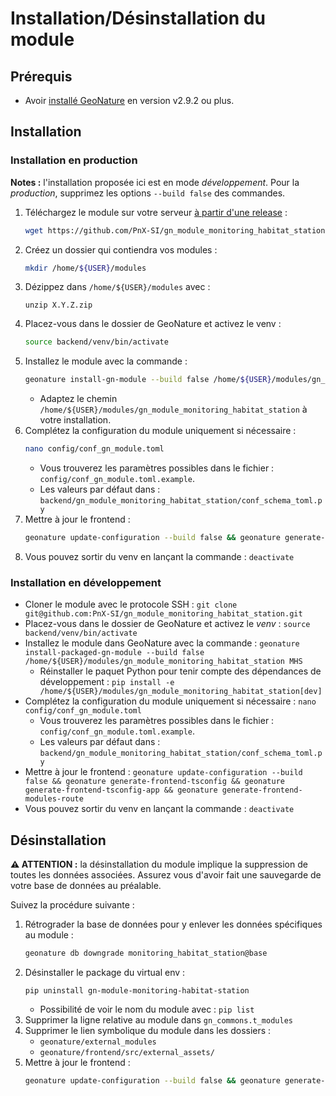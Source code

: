 # Installation/Désinstallation du module

## Prérequis

- Avoir [installé GeoNature](https://github.com/PnX-SI/GeoNature) en version v2.9.2 ou plus.

## Installation

### Installation en production

**Notes :** l'installation proposée ici est en mode *développement*. Pour la *production*, supprimez les options `--build false` des commandes.

1. Téléchargez le module sur votre serveur [à partir d'une release](https://github.com/PnX-SI/gn_module_monitoring_habitat_station/releases) :
    ```bash
    wget https://github.com/PnX-SI/gn_module_monitoring_habitat_station/archive/X.Y.Z.zip
    ```
2. Créez un dossier qui contiendra vos modules :
    ```bash
    mkdir /home/${USER}/modules
    ```
3. Dézippez dans `/home/${USER}/modules` avec :
    ```
    unzip X.Y.Z.zip
    ```
4. Placez-vous dans le dossier de GeoNature et activez le venv :
    ```bash
    source backend/venv/bin/activate
    ```
5. Installez le module avec la commande :
    ```bash
    geonature install-gn-module --build false /home/${USER}/modules/gn_module_monitoring_habitat_station
    ```
    - Adaptez le chemin `/home/${USER}/modules/gn_module_monitoring_habitat_station` à votre installation.
6. Complétez la configuration du module uniquement si nécessaire :
    ```bash
    nano config/conf_gn_module.toml
    ```
    - Vous trouverez les paramètres possibles dans le fichier : `config/conf_gn_module.toml.example`.
    - Les valeurs par défaut dans : `backend/gn_module_monitoring_habitat_station/conf_schema_toml.py`
7. Mettre à jour le frontend :
    ```bash
    geonature update-configuration --build false && geonature generate-frontend-module-config MHS
    ```
8. Vous pouvez sortir du venv en lançant la commande : `deactivate`

### Installation en développement

* Cloner le module avec le protocole SSH : `git clone git@github.com:PnX-SI/gn_module_monitoring_habitat_station.git`
* Placez-vous dans le dossier de GeoNature et activez le *venv* : `source backend/venv/bin/activate`
* Installez le module dans GeoNature avec la commande : `geonature install-packaged-gn-module --build false /home/${USER}/modules/gn_module_monitoring_habitat_station MHS`
  * Réinstaller le paquet Python pour tenir compte des dépendances de développement : `pip install -e /home/${USER}/modules/gn_module_monitoring_habitat_station[dev]`
* Complétez la configuration du module uniquement si nécessaire : `nano config/conf_gn_module.toml`
  * Vous trouverez les paramètres possibles dans le fichier : `config/conf_gn_module.toml.example`.
  * Les valeurs par défaut dans : `backend/gn_module_monitoring_habitat_station/conf_schema_toml.py`
* Mettre à jour le frontend : `geonature update-configuration --build false && geonature generate-frontend-tsconfig && geonature generate-frontend-tsconfig-app && geonature generate-frontend-modules-route`
* Vous pouvez sortir du venv en lançant la commande : `deactivate`



## Désinstallation

**⚠️ ATTENTION :** la désinstallation du module implique la suppression de toutes les données associées. Assurez vous d'avoir fait une sauvegarde de votre base de données au préalable.

Suivez la procédure suivante :
1. Rétrograder la base de données pour y enlever les données spécifiques au module :
    ```bash
    geonature db downgrade monitoring_habitat_station@base
    ```
1. Désinstaller le package du virtual env :
    ```
    pip uninstall gn-module-monitoring-habitat-station
    ```
    - Possibilité de voir le nom du module avec : `pip list`
1. Supprimer la ligne relative au module dans `gn_commons.t_modules`
1. Supprimer le lien symbolique du module dans les dossiers :
    - `geonature/external_modules`
    - `geonature/frontend/src/external_assets/`
1. Mettre à jour le frontend :
    ```bash
    geonature update-configuration --build false && geonature generate-frontend-tsconfig && geonature generate-frontend-tsconfig-app && geonature generate-frontend-modules-route
    ```
